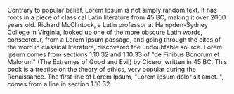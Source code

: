 Contrary to popular belief, Lorem Ipsum is not simply random text. It has roots in a piece of classical 
Latin literature from 45 BC, making it over 2000 years old. Richard McClintock, a Latin professor 
at Hampden-Sydney College in Virginia, looked up one of the more obscure Latin words, consectetur, 
from a Lorem Ipsum passage, and going through the cites of the word in classical literature, discovered 
the undoubtable source. Lorem Ipsum comes from sections 1.10.32 and 1.10.33 of "de Finibus Bonorum 
et Malorum" (The Extremes of Good and Evil) by Cicero, written in 45 BC. This book is a treatise on 
the theory of ethics, very popular during the Renaissance. The first line of Lorem Ipsum, 
"Lorem ipsum dolor sit amet..", comes from a line in section 1.10.32.